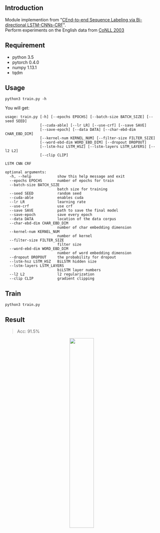 ## Introduction
Module implemention from "[CEnd-to-end Sequence Labeling via Bi-directional LSTM-CNNs-CRF](https://arxiv.org/abs/1603.01354)". <br>
Perform experiments on the English data from [CoNLL 2003](https://www.clips.uantwerpen.be/conll2003/ner/)

## Requirement
* python 3.5
* pytorch 0.4.0
* numpy 1.13.1
* tqdm

## Usage
```
python3 train.py -h
```

You will get:

```
usage: train.py [-h] [--epochs EPOCHS] [--batch-size BATCH_SIZE] [--seed SEED]
                [--cuda-able] [--lr LR] [--use-crf] [--save SAVE]
                [--save-epoch] [--data DATA] [--char-ebd-dim CHAR_EBD_DIM]
                [--kernel-num KERNEL_NUM] [--filter-size FILTER_SIZE]
                [--word-ebd-dim WORD_EBD_DIM] [--dropout DROPOUT]
                [--lstm-hsz LSTM_HSZ] [--lstm-layers LSTM_LAYERS] [--l2 L2]
                [--clip CLIP]

LSTM CNN CRF

optional arguments:
  -h, --help            show this help message and exit
  --epochs EPOCHS       number of epochs for train
  --batch-size BATCH_SIZE
                        batch size for training
  --seed SEED           random seed
  --cuda-able           enables cuda
  --lr LR               learning rate
  --use-crf             use crf
  --save SAVE           path to save the final model
  --save-epoch          save every epoch
  --data DATA           location of the data corpus
  --char-ebd-dim CHAR_EBD_DIM
                        number of char embedding dimension
  --kernel-num KERNEL_NUM
                        number of kernel
  --filter-size FILTER_SIZE
                        filter size
  --word-ebd-dim WORD_EBD_DIM
                        number of word embedding dimension
  --dropout DROPOUT     the probability for dropout
  --lstm-hsz LSTM_HSZ   BiLSTM hidden size
  --lstm-layers LSTM_LAYERS
                        biLSTM layer numbers
  --l2 L2               l2 regularization
  --clip CLIP           gradient clipping
```

## Train
```
python3 train.py
```

## Result

> Acc: 91.5%
<p align="center"><img width="40%" src="lstm_cnns_crf.png" /></p>
